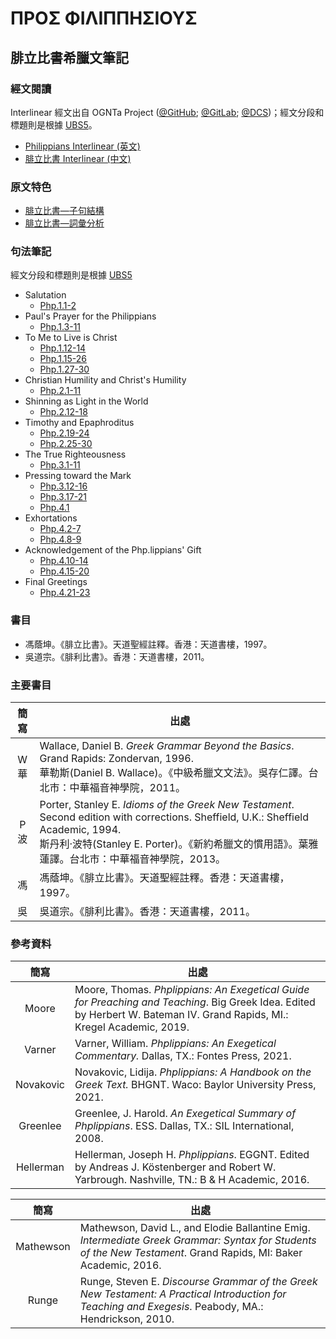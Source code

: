 # ΠΡΟΣ ΦΙΛΙΠΠΗΣΙΟΥΣ

## 腓立比書希臘文筆記

### 經文閱讀
Interlinear 經文出自 OGNTa Project ([@GitHub](https://github.com/Andley/OGNTa); [@GitLab](https://gitlab.com/Andley/ognta); [@DCS](https://git.door43.org/Andley/OGNTa))；經文分段和標題則是根據 [UBS5](https://www.academic-bible.com/en/online-bibles/greek-new-testament-ubs5/read-the-bible-text/bibel/text/lesen/stelle/60/10001/19999/ch/9ae6cbbf13501064355209f3c3a858de/)。

- [Philippians Interlinear (英文) ](Philippians-Interlinear.md)
- [腓立比書 Interlinear (中文) ](Philippians-TC-Interlinear.md)

### 原文特色
- [腓立比書—子句結構](Philippians-Clause.md)  
- [腓立比書—詞彙分析](Philippians-Vocabulary.md)  

### 句法筆記
經文分段和標題則是根據 [UBS5](https://www.academic-bible.com/en/online-bibles/greek-new-testament-ubs5/read-the-bible-text/bibel/text/lesen/stelle/60/10001/19999/ch/9ae6cbbf13501064355209f3c3a858de/)

- Salutation
	- [Php.1.1-2](Php.1.1-2.md)
- Paul's Prayer for the Philippians
	- [Php.1.3-11](Php.1.3-11.md)
- To Me to Live is Christ
	- [Php.1.12-14](Php.1.12-14.md)
	- [Php.1.15-26](Php.1.15-26.md)
	- [Php.1.27-30](Php.1.27-30.md)
- Christian Humility and Christ's Humility
	- [Php.2.1-11](Php.2.1-11.md)
- Shinning as Light in the World
	- [Php.2.12-18](Php.2.12-18.md)
- Timothy and Epaphroditus
	- [Php.2.19-24](Php.2.19-24.md)
	- [Php.2.25-30](Php.2.25-30.md)
- The True Righteousness
	- [Php.3.1-11](Php.3.1-11.md)
- Pressing toward the Mark
	- [Php.3.12-16](Php.3.12-16.md)
	- [Php.3.17-21](Php.3.17-21.md)
	- [Php.4.1](Php.4.1)
- Exhortations
	- [Php.4.2-7](Php.4.2-7.md)
	- [Php.4.8-9](Php.4.8-9.md)
- Acknowledgement of the Php.lippians' Gift
	- [Php.4.10-14](Php.4.10-14.md)
	- [Php.4.15-20](Php.4.15-20.md)
- Final Greetings
	- [Php.4.21-23](Php.4.21-23.md)


### 書目

- 馮蔭坤。《腓立比書》。天道聖經註釋。香港：天道書樓，1997。
- 吳道宗。《腓利比書》。香港：天道書樓，2011。


### 主要書目
簡寫 | 出處
:------:| --- 
W<br>華 | Wallace, Daniel B. <em>Greek Grammar Beyond the Basics</em>. Grand Rapids: Zondervan, 1996. <br>華勒斯(Daniel B. Wallace)。《中級希臘文文法》。吳存仁譯。台北市：中華福音神學院，2011。
P<br>波 | Porter, Stanley E. <em>Idioms of the Greek New Testament</em>. Second edition with corrections. Sheffield, U.K.: Sheffield Academic, 1994. <br>斯丹利‧波特(Stanley E. Porter)。《新約希臘文的慣用語》。葉雅蓮譯。台北市：中華福音神學院，2013。
馮 | 馮蔭坤。《腓立比書》。天道聖經註釋。香港：天道書樓，1997。
吳 | 吳道宗。《腓利比書》。香港：天道書樓，2011。


### 參考資料
簡寫 | 出處
:------:| --- 
Moore | Moore, Thomas. _Phplippians: An Exegetical Guide for Preaching and Teaching_. Big Greek Idea. Edited by Herbert W. Bateman IV. Grand Rapids, MI.: Kregel Academic, 2019.
Varner | Varner, William. _Phplippians: An Exegetical Commentary._ Dallas, TX.: Fontes Press, 2021.
Novakovic | Novakovic, Lidija. _Phplippians: A Handbook on the Greek Text._ BHGNT. Waco: Baylor University Press, 2021.
Greenlee | Greenlee, J. Harold. _An Exegetical Summary of Phplippians_. ESS. Dallas, TX.: SIL International, 2008.
Hellerman | Hellerman, Joseph H. _Phplippians_. EGGNT. Edited by Andreas J. Köstenberger and Robert W. Yarbrough. Nashville, TN.: B & H Academic, 2016.


簡寫 | 出處
:------:| --- 
Mathewson | Mathewson, David L., and Elodie Ballantine Emig. <em>Intermediate Greek Grammar: Syntax for Students of the New Testament</em>. Grand Rapids, MI: Baker Academic, 2016.
Runge | Runge, Steven E. <em>Discourse Grammar of the Greek New Testament: A Practical Introduction for Teaching and Exegesis</em>. Peabody, MA.: Hendrickson, 2010.

